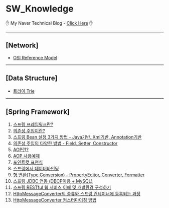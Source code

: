 # SW_Knowledge

&#9995; My Naver Technical Blog - [Click Here][bloglink] &#9995;


<hr>

## [Network]

- [OSI Reference Model][Network-1]

<hr>

## [Data Structure]

- [트라이 Trie][DataStructure-1]

<hr>

## [Spring Framework]

1. [스프링 프레임워크란?][Spring-1]
2. [의존성 주입이란?][Spring-2]
3. [스프링 Bean 설정 3가지 방법 - Java기반, Xml기반, Annotation기반][Spring-3]
4. [의존성 주입의 다양한 방법 - Field, Setter, Constructor][Spring-4]
5. [AOP란?][Spring-5]
6. [AOP 사용예제][Spring-6]
7. [포인트컷 표현식][Spring-7]
8. [스프링에서 데이터바인딩][Spring-8]
9. [형 변환(Type Conversion) - PropertyEditor, Converter, Formatter][Spring-9]
10. [스프링 JDBC 연동 (DBCP이용 + MySQL)][Spring-10]
11. [스프링 RESTful 웹 서비스 이해 및 개발환경 구성하기][Spring-11]
12. [HttpMessageConverter의 종류와 스프링 컨테이너에 등록되는 과정][Spring-12]
13. [HttpMessageConverter 커스터마이징 방법][Spring-13]



[bloglink]: https://blog.naver.com/aservmz "Go My Blog"
[Network-1]: https://blog.naver.com/aservmz/222273195172 "OSI Reference Model"

[DataStructure-1]: https://blog.naver.com/aservmz/222277491970 "트라이 Trie"

[Spring-1]: https://blog.naver.com/aservmz/222123598813 "스프링프레임워크란?"
[Spring-2]: https://blog.naver.com/aservmz/222124195653 "의존성 주입이란?"
[Spring-3]: https://blog.naver.com/aservmz/222124811080 "스프링 Bean 설정 3가지 방법"
[Spring-4]: https://blog.naver.com/aservmz/222125631838 "의존성 주입의 다양한 방법"
[Spring-5]: https://blog.naver.com/aservmz/222130168833 "AOP란?"
[Spring-6]: https://blog.naver.com/aservmz/222130296776 "AOP 사용예제"
[Spring-7]: https://blog.naver.com/aservmz/222130674972 "포인트컷 표현식"
[Spring-8]: https://blog.naver.com/aservmz/222132312284 "스프링에서 데이터 바인딩"
[Spring-9]: https://blog.naver.com/aservmz/222132754665 "형 변환(Type Conversion) - PropertyEditor, Converter, Formatter"
[Spring-10]: https://blog.naver.com/aservmz/222137705967 "스프링 JDBC 연동 (DBCP이용 + MySQL)"
[Spring-11]: https://blog.naver.com/aservmz/222282710254 "스프링 RESTful 웹 서비스 이해 및 개발환경 구성하기"
[Spring-12]: https://blog.naver.com/aservmz/222283277914 "HttpMessageConverter의 종류와 스프링 컨테이너에 등록되는 과정"
[Spring-13]: https://blog.naver.com/aservmz/222284376294 "HttpMessageConverter 커스터마이징 방법"

